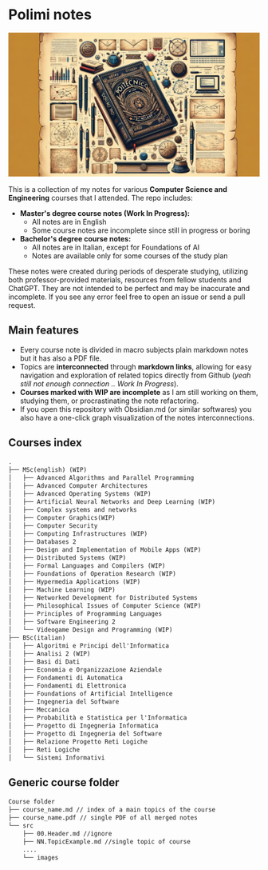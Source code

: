 # Polimi notes 

![](cover.jpg)

This is a collection of my notes for various **Computer Science and Engineering** courses that I attended. The repo includes:
- **Master's degree course notes (Work In Progress):**
    - All notes are in English
    - Some course notes are incomplete since still in progress or boring 
- **Bachelor's degree course notes:**
	- All notes are in Italian, except for Foundations of AI
    - Notes are available only for some courses of the study plan

These notes were created during periods of desperate studying, utilizing both professor-provided materials, resources from fellow students and ChatGPT. They are not intended to be perfect and may be inaccurate and incomplete. If you see any error feel free to open an issue or send a pull request.

## Main features 

- Every course note is divided in macro subjects plain markdown notes but it has also a PDF file.
- Topics are **interconnected** through **markdown links**, allowing for easy navigation and exploration of related topics directly from Github (*yeah still not enough connection .. Work In Progress*).
- **Courses marked with WIP are incomplete** as I am still working on them, studying them, or procrastinating the note refactoring.
- If you open this repository with Obsidian.md (or similar softwares) you also have a one-click graph visualization of the notes interconnections.

## Courses index

````
.
├── MSc(english) (WIP)
│   ├── Advanced Algorithms and Parallel Programming
│   ├── Advanced Computer Architectures
│   ├── Advanced Operating Systems (WIP)
│   ├── Artificial Neural Networks and Deep Learning (WIP)
│   ├── Complex systems and networks
│   ├── Computer Graphics(WIP)
│   ├── Computer Security
│   ├── Computing Infrastructures (WIP)
│   ├── Databases 2
│   ├── Design and Implementation of Mobile Apps (WIP)
│   ├── Distributed Systems (WIP)
│   ├── Formal Languages and Compilers (WIP)
│   ├── Foundations of Operation Research (WIP)
│   ├── Hypermedia Applications (WIP)
│   ├── Machine Learning (WIP)
│   ├── Networked Development for Distributed Systems
│   ├── Philosophical Issues of Computer Science (WIP)
│   ├── Principles of Programming Languages
│   ├── Software Engineering 2
│   └── Videogame Design and Programming (WIP)
├── BSc(italian)
│   ├── Algoritmi e Principi dell'Informatica
│   ├── Analisi 2 (WIP)
│   ├── Basi di Dati
│   ├── Economia e Organizzazione Aziendale
│   ├── Fondamenti di Automatica
│   ├── Fondamenti di Elettronica
│   ├── Foundations of Artificial Intelligence
│   ├── Ingegneria del Software
│   ├── Meccanica
│   ├── Probabilità e Statistica per l'Informatica
│   ├── Progetto di Ingegneria Informatica
│   ├── Progetto di Ingegneria del Software
│   ├── Relazione Progetto Reti Logiche
│   ├── Reti Logiche
│   └── Sistemi Informativi
````

## Generic course folder 

````
Course folder
├── course_name.md // index of a main topics of the course
├── course_name.pdf // single PDF of all merged notes
└── src 
    ├── 00.Header.md //ignore
    ├── NN.TopicExample.md //single topic of course
    ....
    └── images 
````
